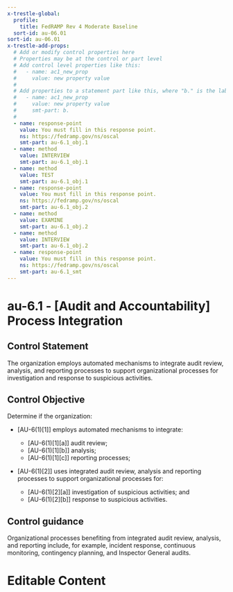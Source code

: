 ```yaml
---
x-trestle-global:
  profile:
    title: FedRAMP Rev 4 Moderate Baseline
  sort-id: au-06.01
sort-id: au-06.01
x-trestle-add-props:
  # Add or modify control properties here
  # Properties may be at the control or part level
  # Add control level properties like this:
  #   - name: ac1_new_prop
  #     value: new property value
  #
  # Add properties to a statement part like this, where "b." is the label of the target statement part
  #   - name: ac1_new_prop
  #     value: new property value
  #     smt-part: b.
  #
  - name: response-point
    value: You must fill in this response point.
    ns: https://fedramp.gov/ns/oscal
    smt-part: au-6.1_obj.1
  - name: method
    value: INTERVIEW
    smt-part: au-6.1_obj.1
  - name: method
    value: TEST
    smt-part: au-6.1_obj.1
  - name: response-point
    value: You must fill in this response point.
    ns: https://fedramp.gov/ns/oscal
    smt-part: au-6.1_obj.2
  - name: method
    value: EXAMINE
    smt-part: au-6.1_obj.2
  - name: method
    value: INTERVIEW
    smt-part: au-6.1_obj.2
  - name: response-point
    value: You must fill in this response point.
    ns: https://fedramp.gov/ns/oscal
    smt-part: au-6.1_smt
---
```


# au-6.1 - \[Audit and Accountability\] Process Integration

## Control Statement

The organization employs automated mechanisms to integrate audit review, analysis, and reporting processes to support organizational processes for investigation and response to suspicious activities.

## Control Objective

Determine if the organization:

- \[AU-6(1)[1]\] employs automated mechanisms to integrate:

  - \[AU-6(1)[1][a]\] audit review;
  - \[AU-6(1)[1][b]\] analysis;
  - \[AU-6(1)[1][c]\] reporting processes;

- \[AU-6(1)[2]\] uses integrated audit review, analysis and reporting processes to support organizational processes for:

  - \[AU-6(1)[2][a]\] investigation of suspicious activities; and
  - \[AU-6(1)[2][b]\] response to suspicious activities.

## Control guidance

Organizational processes benefiting from integrated audit review, analysis, and reporting include, for example, incident response, continuous monitoring, contingency planning, and Inspector General audits.

# Editable Content

<!-- Make additions and edits below -->
<!-- The above represents the contents of the control as received by the profile, prior to additions. -->
<!-- If the profile makes additions to the control, they will appear below. -->
<!-- The above markdown may not be edited but you may edit the content below, and/or introduce new additions to be made by the profile. -->
<!-- If there is a yaml header at the top, parameter values may be edited. Use --set-parameters to incorporate the changes during assembly. -->
<!-- The content here will then replace what is in the profile for this control, after running profile-assemble. -->
<!-- The added parts in the profile for this control are below.  You may edit them and/or add new ones. -->
<!-- Each addition must have a heading either of the form ## Control my_addition_name -->
<!-- or ## Part a. (where the a. refers to one of the control statement labels.) -->
<!-- "## Control" parts are new parts added after the statement part. -->
<!-- "## Part" parts are new parts added into the top-level statement part with that label. -->
<!-- Subparts may be added with nested hash levels of the form ### My Subpart Name -->
<!-- underneath the parent ## Control or ## Part being added -->
<!-- See https://ibm.github.io/compliance-trestle/tutorials/ssp_profile_catalog_authoring/ssp_profile_catalog_authoring for guidance. -->
